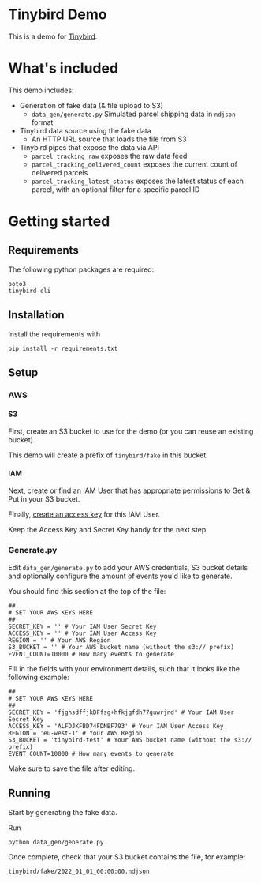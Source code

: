 # Tinybird Demo
This is a demo for [Tinybird](https://tinybird.co).

# What's included

This demo includes:
- Generation of fake data (& file upload to S3)
  - `data_gen/generate.py` Simulated parcel shipping data in `ndjson` format
- Tinybird data source using the fake data
  - An HTTP URL source that loads the file from S3 
- Tinybird pipes that expose the data via API
  - `parcel_tracking_raw` exposes the raw data feed
  - `parcel_tracking_delivered_count` exposes the current count of delivered parcels
  - `parcel_tracking_latest_status` exposes the latest status of each parcel, with an optional filter for a specific parcel ID

# Getting started

## Requirements

The following python packages are required:

```
boto3
tinybird-cli
```


## Installation

Install the requirements with

 `pip install -r requirements.txt`

## Setup

### AWS

#### S3

First, create an S3 bucket to use for the demo (or you can reuse an existing bucket).

This demo will create a prefix of `tinybird/fake` in this bucket.

#### IAM

Next, create or find an IAM User that has appropriate permissions to Get & Put in your S3 bucket.

Finally, [create an access key](https://aws.amazon.com/premiumsupport/knowledge-center/create-access-key/) for this IAM User.

Keep the Access Key and Secret Key handy for the next step.

### Generate.py

Edit `data_gen/generate.py` to add your AWS credentials, S3 bucket details and optionally configure the amount of events you'd like to generate.

You should find this section at the top of the file:

```
##
# SET YOUR AWS KEYS HERE
##
SECRET_KEY = '' # Your IAM User Secret Key
ACCESS_KEY = '' # Your IAM User Access Key
REGION = '' # Your AWS Region
S3_BUCKET = '' # Your AWS bucket name (without the s3:// prefix)
EVENT_COUNT=10000 # How many events to generate
```

Fill in the fields with your environment details, such that it looks like the following example:

```
##
# SET YOUR AWS KEYS HERE
##
SECRET_KEY = 'fjghsdffjkDFfsg+hfkjgfdh77guwrjnd' # Your IAM User Secret Key
ACCESS_KEY = 'ALFDJKFBD74FDNBF793' # Your IAM User Access Key
REGION = 'eu-west-1' # Your AWS Region
S3_BUCKET = 'tinybird-test' # Your AWS bucket name (without the s3:// prefix)
EVENT_COUNT=10000 # How many events to generate
```

Make sure to save the file after editing.

## Running

Start by generating the fake data.

Run

`python data_gen/generate.py`

Once complete, check that your S3 bucket contains the file, for example:

`tinybird/fake/2022_01_01_00:00:00.ndjson`

